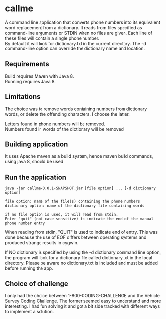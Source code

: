 # callme

A command line application that converts phone numbers into its equivalent word replacement from a dictionary. It reads from files specified as
command-line arguments or STDIN when no files are given. Each line of these files will contain a single phone number.  
By default it will look for dictionary.txt in the current directory.
The -d command-line option can override the dictionary name and location.

## Requirements
Build requires Maven with Java 8.  
Running requires Java 8.

## Limitations
The choice was to remove words containing numbers from dictionary words, or delete the offending characters. I choose the latter.

Letters found in phone numbers will be removed.  
Numbers found in words of the dictionary will be removed.

## Building application
It uses Apache maven as a build system, hence maven build commands, using java 8, should be used

## Run the application

    java -jar callme-0.0.1-SNAPSHOT.jar [file option] ... [-d dictionary option]
    
    file option: name of the file(s) containing the phone numbers
    dictionary option: name of the dictionary file containing words
    
    if no file option is used, it will read from stdin. 
    Enter "quit" (not case sensitive) to indicate the end of the manual phone number entry

When reading from stdin, "QUIT" is used to indicate end of entry. This was done because the use of EOF differs between operating systems and produced strange results in cygwin. 

If NO dictionary is specified by using the -d dictionary command line option, the program will look for a dictionary file called dictionary.txt in the local directory. Please be aware no dictionary.txt is included and must be added before running the app.

## Choice of challenge

 I only had the choice between 1-800-CODING-CHALLENGE and the Vehicle Survey Coding Challenge. The former seemed easy to understand and  more interesting. I had fun solving it and got a bit side tracked with different ways to implement a solution.

